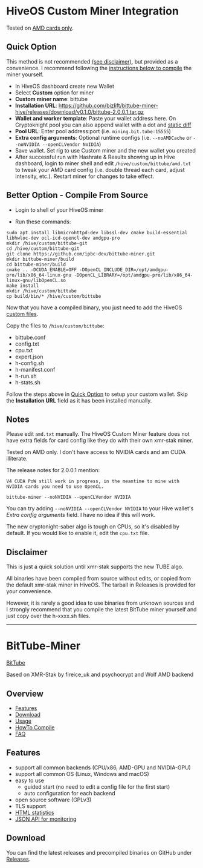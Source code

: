 # HiveOS Custom Miner Integration

Tested on [AMD cards only](#notes).

## Quick Option

This method is not recommended [(see disclaimer)](#disclaimer), but provided as a convenience.  I recommend following the [instructions below to compile](#better-option---compile-from-source) the miner yourself.

- In HiveOS dashboard create new Wallet
- Select **Custom** option for miner
- **Custom miner name**: bittube
- **Installation URL**: https://github.com/bizlift/bittube-miner-hive/releases/download/v0.1.0/bittube-2.0.0.1.tar.gz
- **Wallet and worker template**: Paste your wallet address here.  On Cryptoknight pool you can also append wallet with a dot and [static diff](https://cryptoknight.cc/ipbc/#getting_started)
- **Pool URL**: Enter pool address:port (i.e. `mining.bit.tube:15555`)
- **Extra config arguments**: Optional runtime configs (i.e. `--noAMDCache` or `--noNVIDIA --openCLVendor NVIDIA`)
- Save wallet.  Set rig to use Custom miner and the new wallet you created
- After successful run with Hashrate & Results showing up in Hive dashboard, login to miner shell and edit `/hive/custom/bittube/amd.txt` to tweak your AMD card config (i.e. double thread each card, adjust intensity, etc.).  Restart miner for changes to take effect.


## Better Option - Compile From Source

- Login to shell of your HiveOS miner

- Run these commands:

```
sudo apt install libmicrohttpd-dev libssl-dev cmake build-essential libhwloc-dev ocl-icd-opencl-dev amdgpu-pro
mkdir /hive/custom/bittube-git
cd /hive/custom/bittube-git
git clone https://github.com/ipbc-dev/bittube-miner.git
mkdir bittube-miner/build
cd bittube-miner/build
cmake .. -DCUDA_ENABLE=OFF -DOpenCL_INCLUDE_DIR=/opt/amdgpu-pro/lib/x86_64-linux-gnu -DOpenCL_LIBRARY=/opt/amdgpu-pro/lib/x86_64-linux-gnu/libOpenCL.so
make install
mkdir /hive/custom/bittube
cp build/bin/* /hive/custom/bittube

```
Now that you have a compiled binary, you just need to add the HiveOS [custom files](https://github.com/bizlift/bittube-miner-hive/archive/master.zip).

Copy the files to `/hive/custom/bittube`:
- bittube.conf
- config.txt
- cpu.txt
- expert.json
- h-config.sh
- h-manifest.conf
- h-run.sh
- h-stats.sh

Follow the steps above in [Quick Option](#quick-option) to setup your custom wallet. Skip the **Installation URL** field as it has been installed manually.


## Notes

Please edit `amd.txt` manually. The HiveOS Custom Miner feature does not have extra fields for card config like they do with their own xmr-stak miner.

Tested on AMD only.  I don't have access to NVIDIA cards and am CUDA illiterate.

The release notes for 2.0.0.1 mention:

```
V4 CUDA PoW still work in progress, in the meantime to mine with NVIDIA cards you need to use OpenCL.

bittube-miner --noNVIDIA --openCLVendor NVIDIA
```

You can try adding `--noNVIDIA --openCLVendor NVIDIA` to your Hive wallet's *Extra config arguments* field. I have no idea if this will work.

The new cryptonight-saber algo is tough on CPUs, so it's disabled by default.  If you would like to enable it, edit the `cpu.txt` file.

## Disclaimer
This is just a quick solution until xmr-stak supports the new TUBE algo.

All binaries have been compiled from source without edits, or copied from the default xmr-stak miner in HiveOS. The tarball in Releases is provided for your convenience.

However, it is rarely a good idea to use binaries from unknown sources and I strongly recommend that you compile the latest BitTube miner yourself and just copy over the h-xxxx.sh files.


---

# BitTube-Miner

[BitTube](https://coin.bit.tube/)

Based on XMR-Stak by fireice_uk and psychocrypt
and Wolf AMD backend

## Overview
* [Features](#features)
* [Download](#download)
* [Usage](doc/usage.md)
* [HowTo Compile](doc/compile.md)
* [FAQ](doc/FAQ.md)

## Features

- support all common backends (CPU/x86, AMD-GPU and NVIDIA-GPU)
- support all common OS (Linux, Windows and macOS)
- easy to use
  - guided start (no need to edit a config file for the first start)
  - auto configuration for each backend
- open source software (GPLv3)
- TLS support
- [HTML statistics](doc/usage.md#html-and-json-api-report-configuraton)
- [JSON API for monitoring](doc/usage.md#html-and-json-api-report-configuraton)

## Download

You can find the latest releases and precompiled binaries on GitHub under [Releases](https://github.com/ipbc-dev/bittube-miner/releases).

